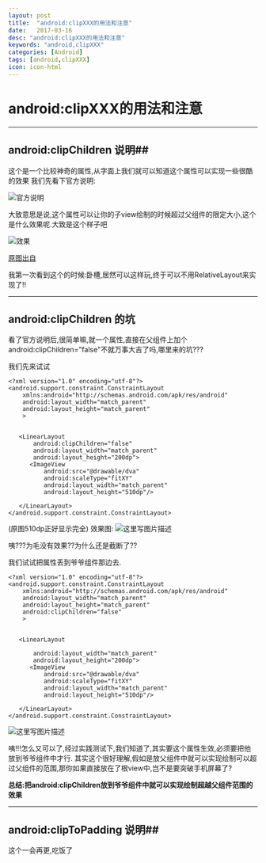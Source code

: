 ```yaml
---
layout: post
title:  "android:clipXXX的用法和注意"
date:   2017-03-16
desc: "android:clipXXX的用法和注意"
keywords: "android,clipXXX"
categories: [Android]
tags: [android,clipXXX]
icon: icon-html
---
```

# android:clipXXX的用法和注意


----------


## android:clipChildren 说明##
这个是一个比较神奇的属性,从字面上我们就可以知道这个属性可以实现一些很酷的效果
我们先看下官方说明:

![官方说明](http://img.blog.csdn.net/20170316105834811?watermark/2/text/aHR0cDovL2Jsb2cuY3Nkbi5uZXQvbGlnaHRfcHVycGxl/font/5a6L5L2T/fontsize/400/fill/I0JBQkFCMA==/dissolve/70/gravity/SouthEast)

大致意思是说,这个属性可以让你的子view绘制的时候超过父组件的限定大小,这个是什么效果呢.大致是这个样子吧

![效果](http://img.blog.csdn.net/20170316110214351?watermark/2/text/aHR0cDovL2Jsb2cuY3Nkbi5uZXQvbGlnaHRfcHVycGxl/font/5a6L5L2T/fontsize/400/fill/I0JBQkFCMA==/dissolve/70/gravity/SouthEast)

[原图出自](http://www.cnblogs.com/over140/p/3508335.html)

我第一次看到这个的时候:卧槽,居然可以这样玩,终于可以不用RelativeLayout来实现了!!

----------
## android:clipChildren 的坑 ##
看了官方说明后,很简单嘛,就一个属性,直接在父组件上加个android:clipChildren="false"不就万事大吉了吗,哪里来的坑???

我们先来试试

```
<?xml version="1.0" encoding="utf-8"?>
<android.support.constraint.ConstraintLayout
    xmlns:android="http://schemas.android.com/apk/res/android"
    android:layout_width="match_parent"
    android:layout_height="match_parent"
    >


   <LinearLayout
       android:clipChildren="false"
       android:layout_width="match_parent"
       android:layout_height="200dp">
      <ImageView
          android:src="@drawable/dva"
          android:scaleType="fitXY"
          android:layout_width="match_parent"
          android:layout_height="510dp"/>

   </LinearLayout>
</android.support.constraint.ConstraintLayout>
```
(原图510dp正好显示完全)
效果图:
![这里写图片描述](http://img.blog.csdn.net/20170316112307995?watermark/2/text/aHR0cDovL2Jsb2cuY3Nkbi5uZXQvbGlnaHRfcHVycGxl/font/5a6L5L2T/fontsize/400/fill/I0JBQkFCMA==/dissolve/70/gravity/SouthEast)


咦???为毛没有效果??为什么还是截断了??

我们试试把属性丢到爷爷组件那边去.

```
<?xml version="1.0" encoding="utf-8"?>
<android.support.constraint.ConstraintLayout
    xmlns:android="http://schemas.android.com/apk/res/android"
    android:layout_width="match_parent"
    android:layout_height="match_parent"
    android:clipChildren="false"
    >


   <LinearLayout

       android:layout_width="match_parent"
       android:layout_height="200dp">
      <ImageView
          android:src="@drawable/dva"
          android:scaleType="fitXY"
          android:layout_width="match_parent"
          android:layout_height="510dp"/>

   </LinearLayout>
</android.support.constraint.ConstraintLayout>

```

![这里写图片描述](http://img.blog.csdn.net/20170316112359886?watermark/2/text/aHR0cDovL2Jsb2cuY3Nkbi5uZXQvbGlnaHRfcHVycGxl/font/5a6L5L2T/fontsize/400/fill/I0JBQkFCMA==/dissolve/70/gravity/SouthEast)

咦!!!怎么又可以了,经过实践测试下,我们知道了,其实要这个属性生效,必须要把他放到爷爷组件中才行.
其实这个很好理解,假如是放父组件中就可以实现绘制可以超过父组件的范围,那你如果直接放在了根view中,岂不是要突破手机屏幕了?

**总结:把android:clipChildren放到爷爷组件中就可以实现绘制超越父组件范围的效果**

-------------------

## android:clipToPadding 说明##

这个一会再更,吃饭了
